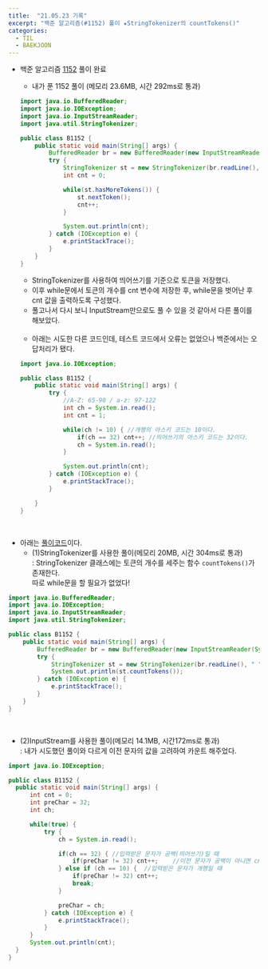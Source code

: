 ```yaml
---
title:  "21.05.23 기록"
excerpt: "백준 알고리즘(#1152) 풀이 ★StringTokenizer의 countTokens()"
categories:
  - TIL
  - BAEKJOON
---
```



+ 백준 알고리즘 [1152](https://www.acmicpc.net/problem/1152) 풀이 완료

  + 내가 푼 1152 풀이 (메모리 23.6MB, 시간 292ms로 통과)<br />

  ```java
  import java.io.BufferedReader;
  import java.io.IOException;
  import java.io.InputStreamReader;
  import java.util.StringTokenizer;

  public class B1152 {
      public static void main(String[] args) {
          BufferedReader br = new BufferedReader(new InputStreamReader(System.in));
          try {
              StringTokenizer st = new StringTokenizer(br.readLine()," ");
              int cnt = 0;

              while(st.hasMoreTokens()) {
                  st.nextToken();
                  cnt++;
              }

              System.out.println(cnt);
          } catch (IOException e) {
              e.printStackTrace();
          }
      }
  }

  ```
  + StringTokenizer를 사용하여 띄어쓰기를 기준으로 토큰을 저장했다.
  + 이후 while문에서 토큰의 개수를 cnt 변수에 저장한 후, while문을 벗어난 후 cnt 값을 출력하도록 구성했다.
  + 풀고나서 다시 보니 InputStream만으로도 풀 수 있을 것 같아서 다른 풀이를 해보았다.

  <br />

  + 아래는 시도한 다른 코드인데, 테스트 코드에서 오류는 없었으나 백준에서는 오답처리가 됐다.

  ```java
  import java.io.IOException;

  public class B1152 {
      public static void main(String[] args) {
          try {
              //A-Z: 65-90 / a-z: 97-122
              int ch = System.in.read();
              int cnt = 1;

              while(ch != 10) { //개행의 아스키 코드는 10이다.
                  if(ch == 32) cnt++; //띄어쓰기의 아스키 코드는 32이다.
                  ch = System.in.read();
              }

              System.out.println(cnt);
          } catch (IOException e) {
              e.printStackTrace();
          }

      }
  }

  ```

<br />


  + 아래는 [풀이코드](https://st-lab.tistory.com/65)이다.
    + (1)StringTokenizer를 사용한 풀이(메모리 20MB, 시간 304ms로 통과)<br />
      : StringTokenizer 클래스에는 토큰의 개수를 세주는 함수 `countTokens()`가 존재한다. <br/>따로 while문을 할 필요가 없었다!<br />

  ```java
  import java.io.BufferedReader;
  import java.io.IOException;
  import java.io.InputStreamReader;
  import java.util.StringTokenizer;

  public class B1152 {
      public static void main(String[] args) {
          BufferedReader br = new BufferedReader(new InputStreamReader(System.in));
          try {
              StringTokenizer st = new StringTokenizer(br.readLine(), " ");
              System.out.println(st.countTokens());
          } catch (IOException e) {
              e.printStackTrace();
          }
      }
  }
  ```

<br />

  + (2)InputStream를 사용한 풀이(메모리 14.1MB, 시간172ms로 통과)<br />
      : 내가 시도했던 풀이와 다르게 이전 문자의 값을 고려하여 카운트 해주었다.<br/>

  ```java
  import java.io.IOException;

  public class B1152 {
    public static void main(String[] args) {
        int cnt = 0;
        int preChar = 32;
        int ch;

        while(true) {
            try {
                ch = System.in.read();

                if(ch == 32) { //입력받은 문자가 공백(띄어쓰기)일 때
                    if(preChar != 32) cnt++;    //이전 문자가 공백이 아니면 cnt++
                } else if (ch == 10) {  //입력받은 문자가 개행일 때
                    if(preChar != 32) cnt++;
                    break;
                }

                preChar = ch;
            } catch (IOException e) {
                e.printStackTrace();
            }
        }
        System.out.println(cnt);
    }
  }

  ```
